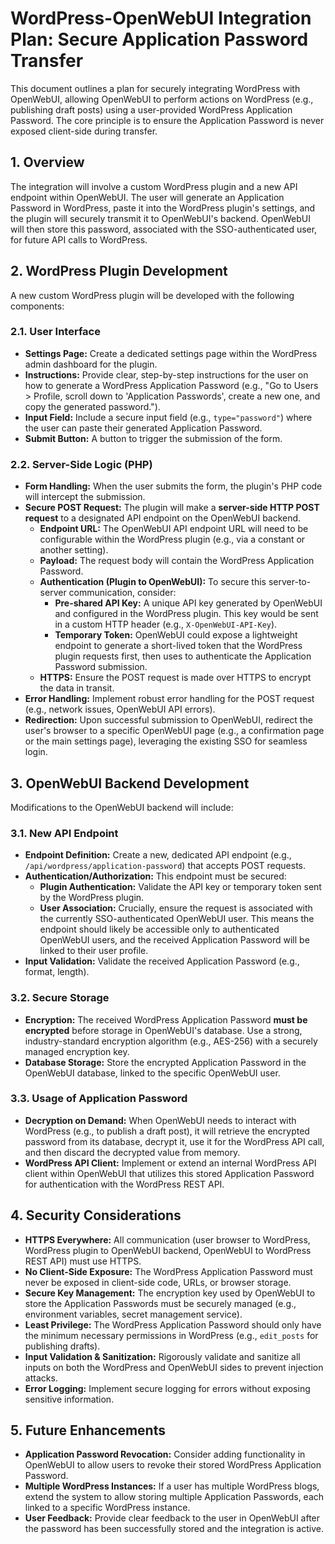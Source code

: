 # WordPress-OpenWebUI Integration Plan: Secure Application Password Transfer

This document outlines a plan for securely integrating WordPress with OpenWebUI, allowing OpenWebUI to perform actions on WordPress (e.g., publishing draft posts) using a user-provided WordPress Application Password. The core principle is to ensure the Application Password is never exposed client-side during transfer.

## 1. Overview

The integration will involve a custom WordPress plugin and a new API endpoint within OpenWebUI. The user will generate an Application Password in WordPress, paste it into the WordPress plugin's settings, and the plugin will securely transmit it to OpenWebUI's backend. OpenWebUI will then store this password, associated with the SSO-authenticated user, for future API calls to WordPress.

## 2. WordPress Plugin Development

A new custom WordPress plugin will be developed with the following components:

### 2.1. User Interface
-   **Settings Page:** Create a dedicated settings page within the WordPress admin dashboard for the plugin.
-   **Instructions:** Provide clear, step-by-step instructions for the user on how to generate a WordPress Application Password (e.g., "Go to Users > Profile, scroll down to 'Application Passwords', create a new one, and copy the generated password.").
-   **Input Field:** Include a secure input field (e.g., `type="password"`) where the user can paste their generated Application Password.
-   **Submit Button:** A button to trigger the submission of the form.

### 2.2. Server-Side Logic (PHP)
-   **Form Handling:** When the user submits the form, the plugin's PHP code will intercept the submission.
-   **Secure POST Request:** The plugin will make a **server-side HTTP POST request** to a designated API endpoint on the OpenWebUI backend.
    -   **Endpoint URL:** The OpenWebUI API endpoint URL will need to be configurable within the WordPress plugin (e.g., via a constant or another setting).
    -   **Payload:** The request body will contain the WordPress Application Password.
    -   **Authentication (Plugin to OpenWebUI):** To secure this server-to-server communication, consider:
        -   **Pre-shared API Key:** A unique API key generated by OpenWebUI and configured in the WordPress plugin. This key would be sent in a custom HTTP header (e.g., `X-OpenWebUI-API-Key`).
        -   **Temporary Token:** OpenWebUI could expose a lightweight endpoint to generate a short-lived token that the WordPress plugin requests first, then uses to authenticate the Application Password submission.
    -   **HTTPS:** Ensure the POST request is made over HTTPS to encrypt the data in transit.
-   **Error Handling:** Implement robust error handling for the POST request (e.g., network issues, OpenWebUI API errors).
-   **Redirection:** Upon successful submission to OpenWebUI, redirect the user's browser to a specific OpenWebUI page (e.g., a confirmation page or the main settings page), leveraging the existing SSO for seamless login.

## 3. OpenWebUI Backend Development

Modifications to the OpenWebUI backend will include:

### 3.1. New API Endpoint
-   **Endpoint Definition:** Create a new, dedicated API endpoint (e.g., `/api/wordpress/application-password`) that accepts POST requests.
-   **Authentication/Authorization:** This endpoint must be secured:
    -   **Plugin Authentication:** Validate the API key or temporary token sent by the WordPress plugin.
    -   **User Association:** Crucially, ensure the request is associated with the currently SSO-authenticated OpenWebUI user. This means the endpoint should likely be accessible only to authenticated OpenWebUI users, and the received Application Password will be linked to their user profile.
-   **Input Validation:** Validate the received Application Password (e.g., format, length).

### 3.2. Secure Storage
-   **Encryption:** The received WordPress Application Password **must be encrypted** before storage in OpenWebUI's database. Use a strong, industry-standard encryption algorithm (e.g., AES-256) with a securely managed encryption key.
-   **Database Storage:** Store the encrypted Application Password in the OpenWebUI database, linked to the specific OpenWebUI user.

### 3.3. Usage of Application Password
-   **Decryption on Demand:** When OpenWebUI needs to interact with WordPress (e.g., to publish a draft post), it will retrieve the encrypted password from its database, decrypt it, use it for the WordPress API call, and then discard the decrypted value from memory.
-   **WordPress API Client:** Implement or extend an internal WordPress API client within OpenWebUI that utilizes this stored Application Password for authentication with the WordPress REST API.

## 4. Security Considerations

-   **HTTPS Everywhere:** All communication (user browser to WordPress, WordPress plugin to OpenWebUI backend, OpenWebUI to WordPress REST API) must use HTTPS.
-   **No Client-Side Exposure:** The WordPress Application Password must never be exposed in client-side code, URLs, or browser storage.
-   **Secure Key Management:** The encryption key used by OpenWebUI to store the Application Passwords must be securely managed (e.g., environment variables, secret management service).
-   **Least Privilege:** The WordPress Application Password should only have the minimum necessary permissions in WordPress (e.g., `edit_posts` for publishing drafts).
-   **Input Validation & Sanitization:** Rigorously validate and sanitize all inputs on both the WordPress and OpenWebUI sides to prevent injection attacks.
-   **Error Logging:** Implement secure logging for errors without exposing sensitive information.

## 5. Future Enhancements

-   **Application Password Revocation:** Consider adding functionality in OpenWebUI to allow users to revoke their stored WordPress Application Password.
-   **Multiple WordPress Instances:** If a user has multiple WordPress blogs, extend the system to allow storing multiple Application Passwords, each linked to a specific WordPress instance.
-   **User Feedback:** Provide clear feedback to the user in OpenWebUI after the password has been successfully stored and the integration is active.
